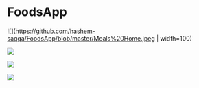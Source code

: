 
# FoodsApp


![](https://github.com/hashem-saqqa/FoodsApp/blob/master/Meals%20Home.jpeg | width=100)

![](https://github.com/hashem-saqqa/FoodsApp/blob/master/Category.jpeg)

![](https://github.com/hashem-saqqa/FoodsApp/blob/master/Meal%20Details.jpeg)

![](https://github.com/hashem-saqqa/FoodsApp/blob/master/Meal%20Details_2.jpeg)
